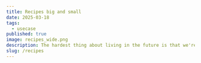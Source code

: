```yaml
---
title: Recipes big and small
date: 2025-03-18
tags:
  - usecase
published: true
image: recipes_wide.png
description: The hardest thing about living in the future is that we're figuring it out as we go. Here's some notes of things to play with.
slug: /recipes
---
```

